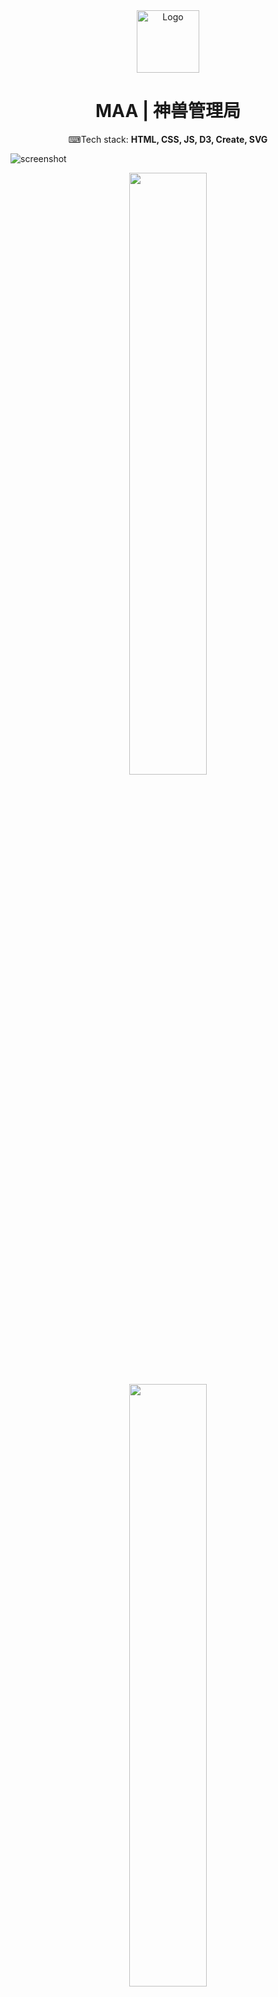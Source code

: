 <div align="center">
  <img alt="Logo" src="https://raw.github.com/JIEJOE-Visual/MAA/main/img/MAA-logo.ico" width="100" />
</div>
<h1 align="center">
  MAA | 神兽管理局
</h1>
<p align="center">
  ⌨Tech stack: <b>HTML, CSS, JS, D3, Create, SVG</b>
</p>

![screenshot](https://raw.github.com/JIEJOE-Visual/MAA/main/img/screenshots/1.png)
<div align="center">
  <div align="space-between">
    <img src="https://raw.github.com/JIEJOE-Visual/MAA/main/img/screenshots/2.png" width="49.7%">
    <img src="https://raw.github.com/JIEJOE-Visual/MAA/main/img/screenshots/3.png" width="49.7%">
    <img src="https://raw.github.com/JIEJOE-Visual/MAA/main/img/screenshots/4.png" width="49.7%">
    <img src="https://raw.github.com/JIEJOE-Visual/MAA/main/img/screenshots/5.png" width="49.7%">
  </div>
</div>

<br>

## 📜 About this project
大学的时候，JIEJOE和我的小组成员用于参加比赛的一个交互网页项目：<br>
MAA是我们所虚构出来的一个管理神兽的虚拟组织，其中的组织成员由中华民间传说里的各种神活人物所构成，<br>
我们希望通过一种对传统文化进行现代化加工的方式、将我们的民间神话，包括其中的人物角色，珍奇异兽，，，<br>
进行一种新式的推广与宣传。

<br>

## ✊️ Support me
如果不懂这个网站怎么交互、或者想了解更多内容的小伙伴可以查看演示视频👇

<a href="https://www.bilibili.com/video/BV1Ka4y1o7aS">
<img src="https://i1.hdslb.com/bfs/archive/fb0f35d758809c9927fa1138a99f5e4f7523232a.jpg" width="40%">
</a>

如果你觉得这个项目还不错的话，欢迎你的**Fork**或**Star**，非常感谢🙇‍

<br>

## 🛠 Set up
1. 整个网页项目使用的是原生WEB技术，没有借助任何开发框架，所以，你可以直接点击MAA_home.html进入网页
2. 由于JIEJOE和我的组员在开发整个网页的时候、技术还很青涩，所以有很多地方的代码逻辑以及功能实现可能并不合理，还请见谅
3. 网页中的主要交互技术使用的是D3和Create，但实际上，现在更合理的应该是用GSAP和Lottie来替代上述技术
4. 由于硬盘损坏问题，工程文件的一部分图片被损坏而无法显示(可能就几张)
5. 该网页非响应式，所以只能在一定比例下的横屏使用，无法适应竖屏

<br>

## 🎨 Color reference
| Color    | Hex      | Block
| -------- | ---------| -------------
| Red      | #cf3004  | ![#cf3004](https://placehold.co/15/cf3004/cf3004)
| Yellow   | #f4e10d  | ![#f4e10d](https://placehold.co/15/f4e10d/f4e10d)
| Purple   | #2d0245  | ![#2d0245](https://placehold.co/15/2d0245/2d0245)

